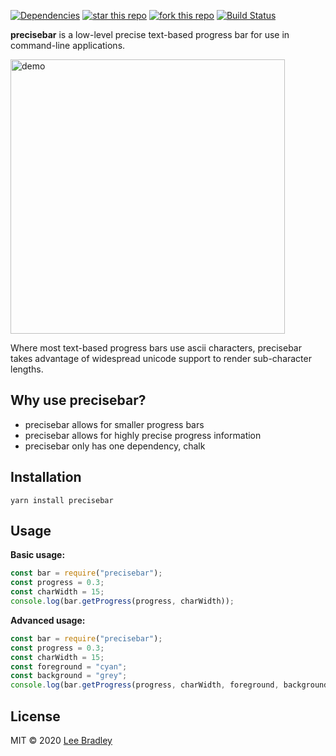 [![Dependencies][deps-image]][deps-url] [![star this repo][gh-stars-image]][gh-url] [![fork this repo][gh-forks-image]][gh-url] [![Build Status][travis-image]][travis-url]

**precisebar** is a low-level precise text-based progress bar for use in command-line applications.

<img src="https://github.com/leebradley/precisebar/raw/master/showoff2.gif" alt="demo" width="439"/>

Where most text-based progress bars use ascii characters, precisebar takes advantage of widespread unicode support to render sub-character lengths.


## Why use precisebar?

* precisebar allows for smaller progress bars
* precisebar allows for highly precise progress information
* precisebar only has one dependency, chalk

## Installation

`yarn install precisebar`

## Usage

**Basic usage:**

```javascript
const bar = require("precisebar");
const progress = 0.3;
const charWidth = 15;
console.log(bar.getProgress(progress, charWidth));
```

**Advanced usage:**

```javascript
const bar = require("precisebar");
const progress = 0.3;
const charWidth = 15;
const foreground = "cyan";
const background = "grey";
console.log(bar.getProgress(progress, charWidth, foreground, background));
```

## License

MIT © 2020 [Lee Bradley](https://github.com/leebradley)

[deps-url]: https://david-dm.org/leebradley/precisebar
[deps-image]: https://badgen.net/david/dep/leebradley/precisebar

[gh-url]: https://github.com/leebradley/precisebar
[gh-stars-image]: https://badgen.net/github/stars/leebradley/precisebar
[gh-forks-image]: https://badgen.net/github/forks/leebradley/precisebar

[travis-url]: https://travis-ci.com/leebradley/precisebar
[travis-image]: https://travis-ci.com/leebradley/precisebar.svg?branch=master
